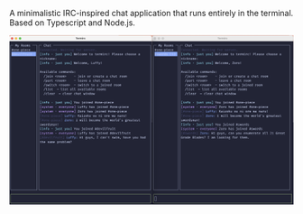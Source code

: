 A minimalistic IRC-inspired chat application that runs entirely in the terminal. Based on Typescript and Node.js.

![chat_example.png](chat_example.png)